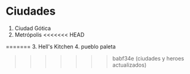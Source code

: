 # Ciudades

1. Ciudad Gótica
2. Metrópolis
<<<<<<< HEAD

=======
3. Hell's Kitchen
4. pueblo paleta 
>>>>>>> babf34e (ciudades y heroes actualizados)
